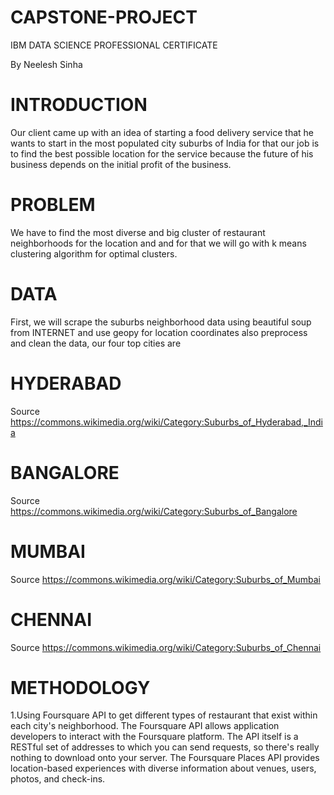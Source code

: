 # CAPSTONE-PROJECT
IBM DATA SCIENCE PROFESSIONAL CERTIFICATE

By Neelesh Sinha

# INTRODUCTION
Our client came up with an idea of starting a food delivery service that he wants to start in the most
populated city suburbs of India for that our job is to find the best possible location for the service
because the future of his business depends on the initial profit of the business.

# PROBLEM
We have to find the most diverse and big cluster of restaurant neighborhoods for the location and
and for that we will go with k means clustering algorithm for optimal clusters.

# DATA

First, we will scrape the suburbs neighborhood data using beautiful soup from INTERNET and
use geopy for location coordinates also preprocess and clean the data, our four top cities are

# HYDERABAD
Source https://commons.wikimedia.org/wiki/Category:Suburbs_of_Hyderabad,_India

# BANGALORE
Source https://commons.wikimedia.org/wiki/Category:Suburbs_of_Bangalore

# MUMBAI
Source https://commons.wikimedia.org/wiki/Category:Suburbs_of_Mumbai

# CHENNAI
Source https://commons.wikimedia.org/wiki/Category:Suburbs_of_Chennai

# METHODOLOGY
1.Using Foursquare API to get different types of restaurant that exist within each city's
neighborhood. The Foursquare API allows application developers to interact with the
Foursquare platform. The API itself is a RESTful set of addresses to which you can send requests,
so there's really nothing to download onto your server. The Foursquare Places API provides
location-based experiences with diverse information about venues, users, photos, and check-ins.
